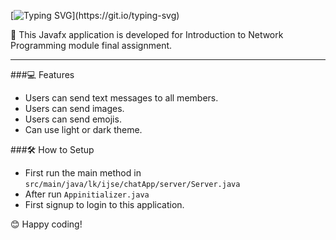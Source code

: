 [![Typing SVG](https://readme-typing-svg.herokuapp.com?size=32&vCenter=true&width=760&lines=Group+Chat+Application;Introduction+to+Network+Programming;)](https://git.io/typing-svg)

💠 This Javafx application is developed for Introduction to Network Programming module final assignment.

<hr>

###💻 Features

* Users can send text messages to all members.
* Users can send images.
* Users can send emojis.
* Can use light or dark theme.

###🛠️ How to Setup

* First run the main method in `src/main/java/lk/ijse/chatApp/server/Server.java`
* After run `Appinitializer.java`
* First signup to login to this application.

😊 Happy coding!